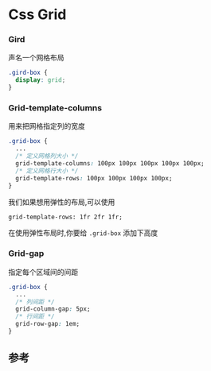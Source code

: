 # Css Grid

### Gird

声名一个网格布局

```css
.gird-box {
  display: grid;
}
```



### Grid-template-columns

用来把网格指定列的宽度

```css
.grid-box {
  ...
  /* 定义网格列大小 */
  grid-template-columns: 100px 100px 100px 100px 100px;
  /* 定义网格行大小 */
  grid-template-rows: 100px 100px 100px 100px;
}
```

我们如果想用弹性的布局,可以使用

`grid-template-rows: 1fr 2fr 1fr;`

在使用弹性布局时,你要给 `.grid-box` 添加下高度



### Grid-gap

指定每个区域间的间距

```css
.grid-box {
  ...
  /* 列间距 */
  grid-column-gap: 5px;
  /* 行间距 */
  grid-row-gap: 1em;
}
```



## 参考

[](http://web.jobbole.com/91146/)